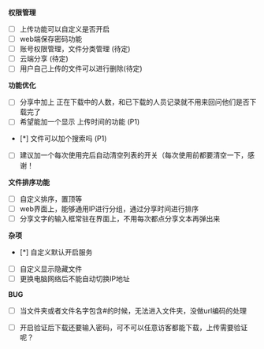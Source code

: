 **权限管理**
* [ ] 上传功能可以自定义是否开启
* [ ] web端保存密码功能
* [ ] 账号权限管理，文件分类管理 (待定)
* [ ] 云端分享 (待定)
* [ ] 用户自己上传的文件可以进行删除(待定)

**功能优化**
* [ ] 分享中加上 正在下载中的人数，和已下载的人员记录就不用来回问他们是否下载完了
* [ ] 希望能加一个显示 上传时间的功能 (P1)
* [*] 文件可以加个搜索吗 (P1)
* [ ] 建议加一个每次使用完后自动清空列表的开关（每次使用前都要清空一下，感谢！

**文件排序功能**
* [ ] 自定义排序，置顶等
* [ ] web界面上，能够通用IP进行分组，通过分享时间进行排序
* [ ] 分享文字的输入框常驻在界面上，不用每次都点分享文本再弹出来

**杂项**
* [*] 自定义默认开启服务
* [ ] 自定义显示隐藏文件
* [ ] 更换电脑网络后不能自动切换IP地址

**BUG**
* [ ] 当文件夹或者文件名字包含#的时候，无法进入文件夹，没做url编码的处理
* [ ] 开启验证后下载还要输入密码，可不可以任意访客都能下载，上传需要验证呢？


